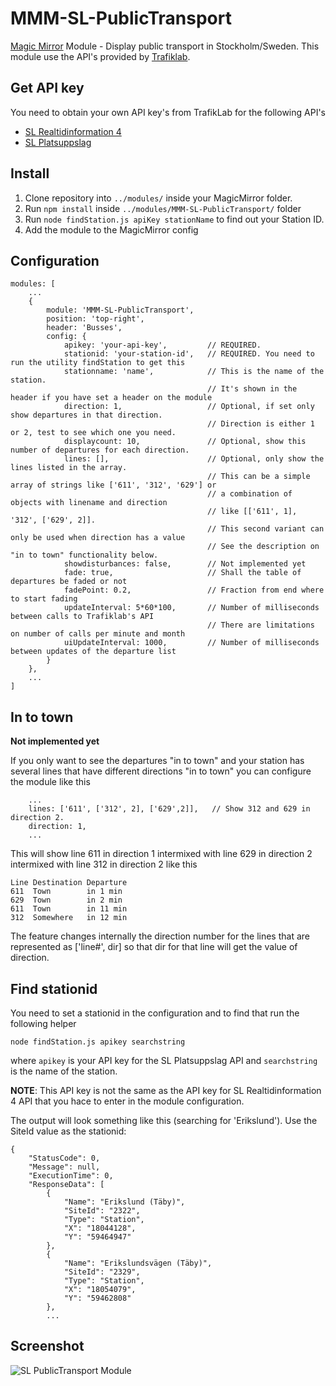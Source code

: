 # MMM-SL-PublicTransport
[Magic Mirror](https://magicmirror.builders/) Module - Display public transport in Stockholm/Sweden. This module use the API's provided by [Trafiklab](https://www.trafiklab.se/api).

## Get API key
You need to obtain your own API key's from TrafikLab for the following API's

* [SL Realtidinformation 4](https://www.trafiklab.se/api/sl-realtidsinformation-4)
* [SL Platsuppslag](https://www.trafiklab.se/api/sl-platsuppslag)

## Install
1. Clone repository into ``../modules/`` inside your MagicMirror folder.
2. Run ``npm install`` inside ``../modules/MMM-SL-PublicTransport/`` folder
3. Run ``node findStation.js apiKey stationName`` to find out your Station ID.
4. Add the module to the MagicMirror config

## Configuration
```
modules: [
    ...
    {
        module: 'MMM-SL-PublicTransport',
        position: 'top-right',
        header: 'Busses',
        config: {
            apikey: 'your-api-key',         // REQUIRED.
            stationid: 'your-station-id',   // REQUIRED. You need to run the utility findStation to get this
            stationname: 'name',            // This is the name of the station. 
                                            // It's shown in the header if you have set a header on the module
            direction: 1,                   // Optional, if set only show departures in that direction.
                                            // Direction is either 1 or 2, test to see which one you need.
            displaycount: 10,               // Optional, show this number of departures for each direction.
            lines: [],                      // Optional, only show the lines listed in the array. 
                                            // This can be a simple array of strings like ['611', '312', '629'] or 
                                            // a combination of objects with linename and direction
                                            // like [['611', 1], '312', ['629', 2]]. 
                                            // This second variant can only be used when direction has a value
                                            // See the description on "in to town" functionality below.  
            showdisturbances: false,        // Not implemented yet
            fade: true,                     // Shall the table of departures be faded or not
            fadePoint: 0.2,                 // Fraction from end where to start fading
            updateInterval: 5*60*100,       // Number of milliseconds between calls to Trafiklab's API
                                            // There are limitations on number of calls per minute and month
            uiUpdateInterval: 1000,         // Number of milliseconds between updates of the departure list 
        }
    },
    ...
]
```
## In to town
__Not implemented yet__

If you only want to see the departures "in to town" and your station has several lines that have different directions "in to town" you can configure the module like this
```
    ...
    lines: ['611', ['312', 2], ['629',2]],   // Show 312 and 629 in direction 2. 
    direction: 1,
    ...
```
This will show line 611 in direction 1 intermixed with line 629 in direction 2 intermixed with line 312 in direction 2 like this
```
Line Destination Departure
611  Town        in 1 min
629  Town        in 2 min
611  Town        in 11 min
312  Somewhere   in 12 min 
```
The feature changes internally the direction number for the lines that are represented as ['line#', dir] so that dir for that line will get the value of direction.

## Find stationid
You need to set a stationid in the configuration and to find that run the following helper

```node findStation.js apikey searchstring```

where ``apikey`` is your API key for the SL Platsuppslag API and ``searchstring`` is the name of the station.

__NOTE__: This API key is not the same as the API key for SL Realtidinformation 4 API that you hace to enter in the module configuration.

The output will look something like this (searching for 'Erikslund'). Use the SiteId value as the stationid:

```
{
    "StatusCode": 0,
    "Message": null,
    "ExecutionTime": 0,
    "ResponseData": [
        {
            "Name": "Erikslund (Täby)",
            "SiteId": "2322",
            "Type": "Station",
            "X": "18044128",
            "Y": "59464947"
        },
        {
            "Name": "Erikslundsvägen (Täby)",
            "SiteId": "2329",
            "Type": "Station",
            "X": "18054079",
            "Y": "59462808"
        },
        ...
```

## Screenshot

![SL PublicTransport Module](https://github.com/boghammar/MMM-SL-PublicTransport/blob/master/docs/ScreenShot1.PNG)

